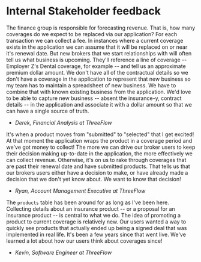 # Internal Stakeholder feedback

The finance group is responsible for forecasting revenue. That is, how many coverages do we expect to be replaced via our application?  For each transaction we can collect a fee. In instances where a current coverage exists in the application we can assume that it will be replaced on or near it's renewal date. But new brokers that we start relationships with will often tell us what business is upcoming.  They'll reference a line of coverage -- Employer Z's Dental coverage, for example -- and tell us an approximate premium dollar amount.  We don't have all of the contractual details so we don't have a coverage in the application to represent that new business so my team has to maintain a spreadsheet of new business.  We have to combine that with known existing business from the application. We'd love to be able to capture new business -- absent the insurance-y, contract details -- in the application and associate it with a dollar amount so that we can have a single source of truth.
- *Derek, Financial Analysis at ThreeFlow*

It's when a product moves from "submitted" to "selected" that I get excited! At that moment the application wraps the product in a coverage period and we've got money to collect! The more we can drive our broker users to keep their decision making up-to-date in the application, the more effectively we can collect revenue.  Otherwise, it's on us to rake through coverages that are past their renewal date and have submitted products.  That tells us that our brokers users either have a decision to make, or have already made a decision that we don't yet know about.  We want to know that decision!
- *Ryan, Account Management Executive at ThreeFlow*

The `products` table has been around for as long as I've been here.  Collecting details about an insurance product -- or a proposal for an insurance product -- is central to what we do. The idea of promoting a product to current coverage is relatively new.  Our users wanted a way to quickly see products that actually ended up being a signed deal that was implemented in real life.  It's been a few years since that went live. We've learned a lot about how our users think about coverages since! 
- *Kevin, Software Engineer at ThreeFlow*